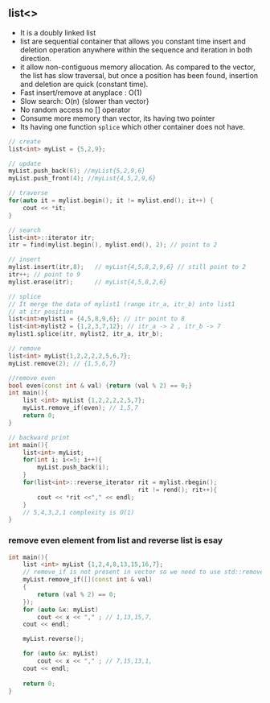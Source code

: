 ## list<> ##
- It is a doubly linked list
- list are sequential container that allows you constant time insert and deletion operation anywhere within the sequence and iteration in both direction.
- it allow non-contiguous memory allocation. As compared to the vector, the list has slow traversal, but once a position has been found, insertion and deletion are quick (constant time).
- Fast insert/remove at anyplace : O(1)
- Slow search: O(n) {slower than vector}
- No random access no [] operator
- Consume more memory than vector, its having two pointer
- Its having one function `splice` which other container does not have.

```cpp
// create
list<int> myList = {5,2,9};

// update
myList.push_back(6); //myList{5,2,9,6}
myList.push_front(4); //myList{4,5,2,9,6}

// traverse
for(auto it = mylist.begin(); it != mylist.end(); it++) {
    cout << *it;
}

// search
list<int>::iterator itr;
itr = find(mylist.begin(), mylist.end(), 2); // point to 2

// insert
mylist.insert(itr,8);   // myList{4,5,8,2,9,6} // still point to 2
itr++; // point to 9
mylist.erase(itr);      // myList{4,5,8,2,6}

// splice 
// It merge the data of mylist1 (range itr_a, itr_b) into list1
// at itr position
list<int>mylist1 = {4,5,8,9,6}; // itr point to 8
list<int>mylist2 = {1,2,3,7,12}; // itr_a -> 2 , itr_b -> 7
mylist1.splice(itr, mylist2, itr_a, itr_b);

// remove
list<int> myList{1,2,2,2,2,5,6,7};
myList.remove(2); // {1,5,6,7}

//remove even
bool even(const int & val) {return (val % 2) == 0;}
int main(){
    list <int> myList {1,2,2,2,2,5,7};
    myList.remove_if(even); // 1,5,7
    return 0;
}

// backward print
int main(){
    list<int> myList;
    for(int i; i<=5; i++){
        myList.push_back(i);
    }
    for(list<int>::reverse_iterator rit = mylist.rbegin(); 
                                    rit != rend(); rit++){
        cout << *rit <<"," << endl;
    }
    // 5,4,3,2,1 complexity is O(1)
}
```

### remove even element from list and reverse list is esay 
```cpp
int main(){
    list <int> myList {1,2,4,8,13,15,16,7};
    // remove_if is not present in vector so we need to use std::remove_if for vector
    myList.remove_if([](const int & val)
    {
        return (val % 2) == 0;
    }); 
    for (auto &x: myList)
        cout << x << "," ; // 1,13,15,7,
    cout << endl;

    myList.reverse();

    for (auto &x: myList)
        cout << x << "," ; // 7,15,13,1,
    cout << endl;
    
    return 0;
}

```

